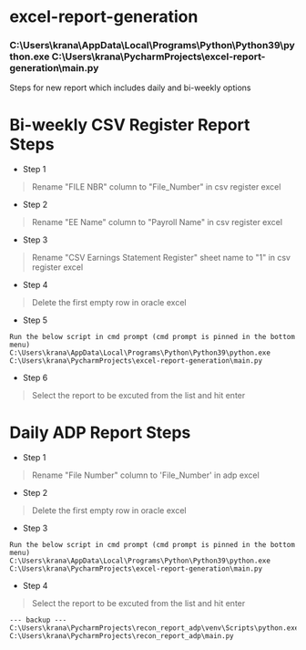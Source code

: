 # excel-report-generation

### C:\Users\krana\AppData\Local\Programs\Python\Python39\python.exe C:\Users\krana\PycharmProjects\excel-report-generation\main.py 


Steps for new report which includes daily and bi-weekly options



# Bi-weekly CSV Register Report Steps
* Step 1
> Rename "FILE NBR" column to "File_Number" in csv register excel

* Step 2
> Rename "EE Name" column to "Payroll Name" in csv register excel

* Step 3
> Rename "CSV Earnings Statement Register" sheet name to "1" in csv register excel

* Step 4
> Delete the first empty row in oracle excel

* Step 5
```
Run the below script in cmd prompt (cmd prompt is pinned in the bottom menu)
C:\Users\krana\AppData\Local\Programs\Python\Python39\python.exe C:\Users\krana\PycharmProjects\excel-report-generation\main.py
```

* Step 6
> Select the report to be excuted from the list and hit enter


# Daily ADP Report Steps

* Step 1
> Rename "File Number" column to 'File_Number' in adp excel 

* Step 2
> Delete the first empty row in oracle excel

* Step 3
```
Run the below script in cmd prompt (cmd prompt is pinned in the bottom menu)
C:\Users\krana\AppData\Local\Programs\Python\Python39\python.exe C:\Users\krana\PycharmProjects\excel-report-generation\main.py
```

* Step 4
> Select the report to be excuted from the list and hit enter





```
--- backup ---
C:\Users\krana\PycharmProjects\recon_report_adp\venv\Scripts\python.exe C:\Users\krana\PycharmProjects\recon_report_adp\main.py 
```